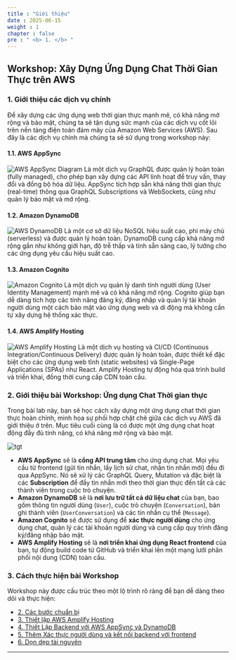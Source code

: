 ```yaml
---
title : "Giới thiệu"
date : 2025-06-15
weight : 1 
chapter : false
pre : " <b> 1. </b> "
---
```


## Workshop: Xây Dựng Ứng Dụng Chat Thời Gian Thực trên AWS

### **1. Giới thiệu các dịch vụ chính**

Để xây dựng các ứng dụng web thời gian thực mạnh mẽ, có khả năng mở rộng và bảo mật, chúng ta sẽ tận dụng sức mạnh của các dịch vụ cốt lõi trên nền tảng điện toán đám mây của Amazon Web Services (AWS). Sau đây là các dịch vụ chính mà chúng ta sẽ sử dụng trong workshop này:

#### **1.1. AWS AppSync**
![AWS AppSync Diagram](/images/AWSAppSync.png)
Là một dịch vụ GraphQL được quản lý hoàn toàn (fully managed), cho phép bạn xây dựng các API linh hoạt để truy vấn, thay đổi và đồng bộ hóa dữ liệu. AppSync tích hợp sẵn khả năng thời gian thực (real-time) thông qua GraphQL Subscriptions và WebSockets, cũng như quản lý bảo mật và mở rộng.

#### **1.2. Amazon DynamoDB**
![AWS DynamoDB](/images/DynamoDB.png) 
Là một cơ sở dữ liệu NoSQL hiệu suất cao, phi máy chủ (serverless) và được quản lý hoàn toàn. DynamoDB cung cấp khả năng mở rộng gần như không giới hạn, độ trễ thấp và tính sẵn sàng cao, lý tưởng cho các ứng dụng yêu cầu hiệu suất cao.

#### **1.3. Amazon Cognito**
![Amazon Cognito](/images/Cognito.png) 
Là một dịch vụ quản lý danh tính người dùng (User Identity Management) mạnh mẽ và có khả năng mở rộng. Cognito giúp bạn dễ dàng tích hợp các tính năng đăng ký, đăng nhập và quản lý tài khoản người dùng một cách bảo mật vào ứng dụng web và di động mà không cần tự xây dựng hệ thống xác thực.

#### **1.4. AWS Amplify Hosting**
![AWS Amplify Hosting](/images/Amplify.png) 
Là một dịch vụ hosting và CI/CD (Continuous Integration/Continuous Delivery) được quản lý hoàn toàn, được thiết kế đặc biệt cho các ứng dụng web tĩnh (static websites) và Single-Page Applications (SPAs) như React. Amplify Hosting tự động hóa quá trình build và triển khai, đồng thời cung cấp CDN toàn cầu.

### **2. Giới thiệu bài Workshop: Ứng dụng Chat Thời gian thực**

Trong bài lab này, bạn sẽ học cách xây dựng một ứng dụng chat thời gian thực hoàn chỉnh, minh họa sự phối hợp chặt chẽ giữa các dịch vụ AWS đã giới thiệu ở trên. Mục tiêu cuối cùng là có được một ứng dụng chat hoạt động đầy đủ tính năng, có khả năng mở rộng và bảo mật.

![tgt](/images/tgt.png) 

* **AWS AppSync** sẽ là **cổng API trung tâm** cho ứng dụng chat. Mọi yêu cầu từ frontend (gửi tin nhắn, lấy lịch sử chat, nhận tin nhắn mới) đều đi qua AppSync. Nó sẽ xử lý các GraphQL Query, Mutation và đặc biệt là các **Subscription** để đẩy tin nhắn mới theo thời gian thực đến tất cả các thành viên trong cuộc trò chuyện.
* **Amazon DynamoDB** sẽ là **nơi lưu trữ tất cả dữ liệu chat** của bạn, bao gồm thông tin người dùng (`User`), cuộc trò chuyện (`Conversation`), bản ghi thành viên (`UserConversation`) và các tin nhắn cụ thể (`Message`).
* **Amazon Cognito** sẽ được sử dụng để **xác thực người dùng** cho ứng dụng chat, quản lý các tài khoản người dùng và cung cấp quy trình đăng ký/đăng nhập bảo mật.
* **AWS Amplify Hosting** sẽ là **nơi triển khai ứng dụng React frontend** của bạn, tự động build code từ GitHub và triển khai lên một mạng lưới phân phối nội dung (CDN) toàn cầu.

### **3. Cách thực hiện bài Workshop**

Workshop này được cấu trúc theo một lộ trình rõ ràng để bạn dễ dàng theo dõi và thực hiện:

* [2. Các bước chuẩn bị](./2-Prerequiste/)
* [3. Thiết lập AWS Amplify Hosting](./3-AmplifyHosting/)
* [4. Thiết Lập Backend với AWS AppSync và DynamoDB](./4-backend/)
* [5. Thêm Xác thực người dùng và kết nối backend với frontend](./5-Authentication/)
* [6. Dọn dẹp tài nguyên](./6-cleanup/)

---